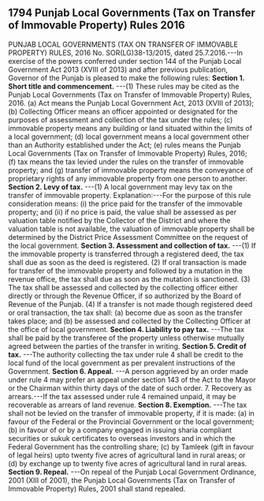 ## 1794 Punjab Local Governments (Tax on Transfer of Immovable Property) Rules 2016
 
PUNJAB LOCAL GOVERNMENTS (TAX ON TRANSFER
OF IMMOVABLE PROPERTY) RULES, 2016
No. SOR(LG)38-13/2015, dated 25.7.2016.---In exercise of the powers conferred under section 144 of the Punjab Local Government Act 2013 (XVIII of 2013) and after previous publication, Governor of the Punjab is pleased to make the following rules:
**Section 1. Short title and commencement.**
---(1) These rules may be cited as the Punjab Local Governments (Tax on Transfer of Immovable Property) Rules, 2016.
   (a) Act means the Punjab Local Government Act, 2013 (XVIII of 2013);
   (b) Collecting Officer means an officer appointed or designated for the purposes of assessment and collection of the tax under the rules;
   (c) immovable property means any building or land situated within the limits of a local government;
   (d) local government means a local government other than an Authority established under the Act;
   (e) rules means the Punjab Local Governments (Tax on Transfer of Immovable Property) Rules, 2016;
   (f) tax means the tax levied under the rules on the transfer of immovable property; and
   (g) transfer of immovable property means the conveyance of proprietary rights of any immovable property from one person to another.
**Section 2. Levy of tax.**
---(1) A local government may levy tax on the transfer of immovable property.
   Explanation:---For the purpose of this rule consideration means:
   (i) the price paid for the transfer of the immovable property; and
   (ii) if no price is paid, the value shall be assessed as per valuation table notified by the Collector of the District and where the valuation table is not available, the valuation of immovable property shall be determined by the District Price Assessment Committee on the request of the local government.
**Section 3. Assessment and collection of tax.**
---(1) If the immovable property is transferred through a registered deed, the tax shall due as soon as the deed is registered.
   (2) If oral transaction is made for transfer of the immovable property and followed by a mutation in the revenue office, the tax shall due as soon as the mutation is sanctioned.
   (3) The tax shall be assessed and collected by the collecting officer either directly or through the Revenue Officer, if so authorized by the Board of Revenue of the Punjab.
   (4) If a transfer is not made though registered deed or oral transaction, the tax shall:
   (a) become due as soon as the transfer takes place; and
   (b) be assessed and collected by the Collecting Officer at the office of local government.
**Section 4. Liability to pay tax.**
---The tax shall be paid by the transferee of the property unless otherwise mutually agreed between the parties of the transfer in writing.
**Section 5. Credit of tax.**
---The authority collecting the tax under rule 4 shall be credit to the local fund of the local government as per prevalent instructions of the Government.
**Section 6. Appeal.**
---A person aggrieved by an order made under rule 4 may prefer an appeal under section 143 of the Act to the Mayor or the Chairman within thirty days of the date of such order.
7. Recovery as arrears.---If the tax assessed under rule 4 remained unpaid, it may be recoverable as arrears of land revenue.
**Section 8. Exemption.**
---The tax shall not be levied on the transfer of immovable property, if it is made:
   (a) in favour of the Federal or the Provincial Government or the local government;
   (b) in favour of or by a company engaged in issuing sharia compliant securities or sukuk certificates to overseas investors and in which the Federal Government has the controlling share;
   (c) by Tamleek (gift in favour of legal heirs) upto twenty five acres of agricultural land in rural areas; or
   (d) by exchange up to twenty five acres of agricultural land in rural areas.
**Section 9. Repeal.**
---On repeal of the Punjab Local Government Ordinance, 2001 (XIII of 2001), the Punjab Local Governments (Tax on Transfer of Immovable Property) Rules, 2001 shall stand repealed.

